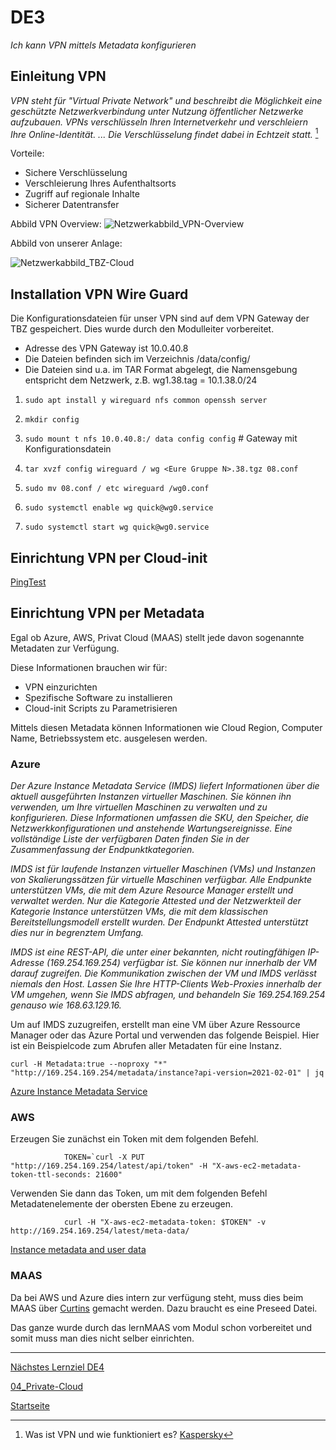 # DE3
*Ich kann VPN mittels Metadata konfigurieren*

## Einleitung VPN

*VPN steht für "Virtual Private Network" und beschreibt die Möglichkeit eine geschützte Netzwerkverbindung unter Nutzung öffentlicher Netzwerke aufzubauen. VPNs verschlüsseln Ihren Internetverkehr und verschleiern Ihre Online-Identität. ... Die Verschlüsselung findet dabei in Echtzeit statt.* [^1]

Vorteile:
- Sichere Verschlüsselung
- Verschleierung Ihres Aufenthaltsorts
- Zugriff auf regionale Inhalte
- Sicherer Datentransfer

Abbild VPN Overview:
![Netzwerkabbild_VPN-Overview](./../00_Allgemein/images/04_DE3/DE3_VPN_overview.png)

Abbild von unserer Anlage:

![Netzwerkabbild_TBZ-Cloud](./../00_Allgemein/images/04_DE3/DE3_Netzwerkabbild.png)

## Installation VPN Wire Guard

Die Konfigurationsdateien für unser VPN sind auf dem VPN Gateway der TBZ gespeichert.
Dies wurde durch den Modulleiter vorbereitet.

- Adresse des VPN Gateway ist 10.0.40.8
- Die Dateien befinden sich im Verzeichnis /data/config/
- Die Dateien sind u.a. im TAR Format abgelegt, die Namensgebung entspricht dem Netzwerk, z.B. wg1.38.tag = 10.1.38.0/24

1. `sudo apt install y wireguard nfs common openssh server`

2. `mkdir config`

3. `sudo mount t nfs 10.0.40.8:/ data config config` # Gateway mit Konfigurationsdatein

4. `tar xvzf config wireguard / wg <Eure Gruppe N>.38.tgz 08.conf`

5. `sudo mv 08.conf / etc wireguard /wg0.conf`

6. `sudo systemctl enable wg quick@wg0.service`

7. `sudo systemctl start wg quick@wg0.service`       

## Einrichtung VPN per Cloud-init

[PingTest](./../00_Allgemein/images/04_Privat-Cloud/DE3_Ping.png)

## Einrichtung VPN per Metadata

Egal ob Azure, AWS, Privat Cloud (MAAS) stellt jede davon sogenannte Metadaten zur Verfügung.

Diese Informationen brauchen wir für:
- VPN einzurichten
- Spezifische Software zu installieren
- Cloud-init Scripts zu Parametrisieren

Mittels diesen Metadata können Informationen wie Cloud Region, Computer Name, Betriebssystem etc. ausgelesen werden.

### Azure
*Der Azure Instance Metadata Service (IMDS) liefert Informationen über die aktuell ausgeführten Instanzen virtueller Maschinen. Sie können ihn verwenden, um Ihre virtuellen Maschinen zu verwalten und zu konfigurieren. Diese Informationen umfassen die SKU, den Speicher, die Netzwerkkonfigurationen und anstehende Wartungsereignisse. Eine vollständige Liste der verfügbaren Daten finden Sie in der Zusammenfassung der Endpunktkategorien.*

*IMDS ist für laufende Instanzen virtueller Maschinen (VMs) und Instanzen von Skalierungssätzen für virtuelle Maschinen verfügbar. Alle Endpunkte unterstützen VMs, die mit dem Azure Resource Manager erstellt und verwaltet werden. Nur die Kategorie Attested und der Netzwerkteil der Kategorie Instance unterstützen VMs, die mit dem klassischen Bereitstellungsmodell erstellt wurden. Der Endpunkt Attested unterstützt dies nur in begrenztem Umfang.*

*IMDS ist eine REST-API, die unter einer bekannten, nicht routingfähigen IP-Adresse (169.254.169.254) verfügbar ist. Sie können nur innerhalb der VM darauf zugreifen. Die Kommunikation zwischen der VM und IMDS verlässt niemals den Host. Lassen Sie Ihre HTTP-Clients Web-Proxies innerhalb der VM umgehen, wenn Sie IMDS abfragen, und behandeln Sie 169.254.169.254 genauso wie 168.63.129.16.*

Um auf IMDS zuzugreifen, erstellt man eine VM über Azure Ressource Manager oder das Azure Portal und verwenden das folgende Beispiel. Hier ist ein Beispielcode zum Abrufen aller Metadaten für eine Instanz.

`curl -H Metadata:true --noproxy "*" "http://169.254.169.254/metadata/instance?api-version=2021-02-01" | jq`

[Azure Instance Metadata Service](https://docs.microsoft.com/en-us/azure/virtual-machines/windows/instance-metadata-service?tabs=linux)

### AWS

Erzeugen Sie zunächst ein Token mit dem folgenden Befehl.

                TOKEN=`curl -X PUT "http://169.254.169.254/latest/api/token" -H "X-aws-ec2-metadata-token-ttl-seconds: 21600"

Verwenden Sie dann das Token, um mit dem folgenden Befehl Metadatenelemente der obersten Ebene zu erzeugen.

                curl -H "X-aws-ec2-metadata-token: $TOKEN" -v http://169.254.169.254/latest/meta-data/


[Instance metadata and user data](https://docs.aws.amazon.com/AWSEC2/latest/UserGuide/ec2-instance-metadata.html)

### MAAS

Da bei AWS und Azure dies intern zur verfügung steht, muss dies beim MAAS über [Curtins](https://curtin.readthedocs.io/en/latest/topics/config.html) gemacht werden.
Dazu braucht es eine Preseed Datei.

Das ganze wurde durch das lernMAAS vom Modul schon vorbereitet und somit muss man dies nicht selber einrichten.




___

[Nächstes Lernziel DE4](../04_Private-Cloud/DE4.md)

[04_Private-Cloud](../04_Private-Cloud)

[Startseite](https://github.com/ask-yo-girl-about-me/Project-Future)

[^1]: Was ist VPN und wie funktioniert es? [Kaspersky](https://www.kaspersky.de/resource-center/definitions/what-is-a-vpn)